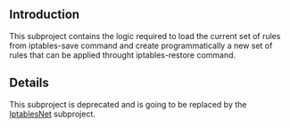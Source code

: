 ## Introduction ##

This subproject contains the logic required to load the current set of rules from iptables-save command and create programmatically a new set of rules that can be applied throught iptables-restore command.


## Details ##

This subproject is deprecated and is going to be replaced by the [IptablesNet](IptablesNet.md) subproject.

